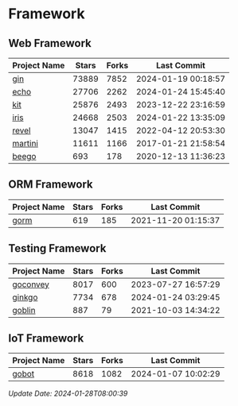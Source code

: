 # Framework

## Web Framework
| Project Name | Stars | Forks | Last Commit |
| ------------ | ----- | ----- | ----------- |
| [gin](https://github.com/gin-gonic/gin) | 73889 | 7852 | 2024-01-19 00:18:57 |
| [echo](https://github.com/labstack/echo) | 27706 | 2262 | 2024-01-24 15:45:40 |
| [kit](https://github.com/go-kit/kit) | 25876 | 2493 | 2023-12-22 23:16:59 |
| [iris](https://github.com/kataras/iris) | 24668 | 2503 | 2024-01-22 13:35:09 |
| [revel](https://github.com/revel/revel) | 13047 | 1415 | 2022-04-12 20:53:30 |
| [martini](https://github.com/go-martini/martini) | 11611 | 1166 | 2017-01-21 21:58:54 |
| [beego](https://github.com/astaxie/beego) | 693 | 178 | 2020-12-13 11:36:23 |

## ORM Framework
| Project Name | Stars | Forks | Last Commit |
| ------------ | ----- | ----- | ----------- |
| [gorm](https://github.com/jinzhu/gorm) | 619 | 185 | 2021-11-20 01:15:37 |

## Testing Framework
| Project Name | Stars | Forks | Last Commit |
| ------------ | ----- | ----- | ----------- |
| [goconvey](https://github.com/smartystreets/goconvey) | 8017 | 600 | 2023-07-27 16:57:29 |
| [ginkgo](https://github.com/onsi/ginkgo) | 7734 | 678 | 2024-01-24 03:29:45 |
| [goblin](https://github.com/franela/goblin) | 887 | 79 | 2021-10-03 14:34:22 |

## IoT Framework
| Project Name | Stars | Forks | Last Commit |
| ------------ | ----- | ----- | ----------- |
| [gobot](https://github.com/hybridgroup/gobot) | 8618 | 1082 | 2024-01-07 10:02:29 |

*Update Date: 2024-01-28T08:00:39*